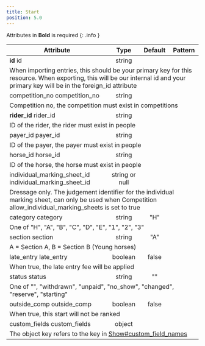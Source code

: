 ```yaml
---
title: Start
position: 5.0
---
```

Attributes in **Bold** is required
{: .info }
<table>
<thead>
<th>Attribute</th>
<th style="text-align: center">Type</th>
<th style="text-align: center">Default</th>
<th style="text-align: center">Pattern</th>
</thead>
<tbody>
<tr>
<td id="start_id">
<strong>id</strong>
<span class="searchable">id</span></td>
<td style="text-align: center">string</td>
<td style="text-align: center"></td>
<td></td>
</tr>
<tr>
<td colspan="5">When importing entries, this should be your primary key for this resource. When exporting, this will be our internal id and your primary key will be in the foreign_id attribute</td>
</tr>
<tr>
<td id="start_competition_no">
competition_<wbr>no
<span class="searchable">competition_no</span></td>
<td style="text-align: center">string</td>
<td style="text-align: center"></td>
<td></td>
</tr>
<tr>
<td colspan="5">Competition no, the competition must exist in competitions</td>
</tr>
<tr>
<td id="start_rider_id">
<strong>rider_<wbr>id</strong>
<span class="searchable">rider_id</span></td>
<td style="text-align: center">string</td>
<td style="text-align: center"></td>
<td></td>
</tr>
<tr>
<td colspan="5">ID of the rider, the rider must exist in people</td>
</tr>
<tr>
<td id="start_payer_id">
payer_<wbr>id
<span class="searchable">payer_id</span></td>
<td style="text-align: center">string</td>
<td style="text-align: center"></td>
<td></td>
</tr>
<tr>
<td colspan="5">ID of the payer, the payer must exist in people</td>
</tr>
<tr>
<td id="start_horse_id">
horse_<wbr>id
<span class="searchable">horse_id</span></td>
<td style="text-align: center">string</td>
<td style="text-align: center"></td>
<td></td>
</tr>
<tr>
<td colspan="5">ID of the horse, the horse must exist in people</td>
</tr>
<tr>
<td id="start_individual_marking_sheet_id">
individual_<wbr>marking_<wbr>sheet_<wbr>id
<span class="searchable">individual_marking_sheet_id</span></td>
<td style="text-align: center">string or null</td>
<td style="text-align: center"></td>
<td></td>
</tr>
<tr>
<td colspan="5">Dressage only. The judgement identifier for the individual marking sheet, can only be used when Competition allow_individual_marking_sheets is set to true</td>
</tr>
<tr>
<td id="start_category">
category
<span class="searchable">category</span></td>
<td style="text-align: center">string</td>
<td style="text-align: center">"H"</td>
<td></td>
</tr>
<tr>
<td colspan="5">One of "H", "A", "B", "C", "D", "E", "1", "2", "3"</td>
</tr>
<tr>
<td id="start_section">
section
<span class="searchable">section</span></td>
<td style="text-align: center">string</td>
<td style="text-align: center">"A"</td>
<td></td>
</tr>
<tr>
<td colspan="5">A = Section A, B = Section B (Young horses)</td>
</tr>
<tr>
<td id="start_late_entry">
late_<wbr>entry
<span class="searchable">late_entry</span></td>
<td style="text-align: center">boolean</td>
<td style="text-align: center">false</td>
<td></td>
</tr>
<tr>
<td colspan="5">When true, the late entry fee will be applied</td>
</tr>
<tr>
<td id="start_status">
status
<span class="searchable">status</span></td>
<td style="text-align: center">string</td>
<td style="text-align: center">""</td>
<td></td>
</tr>
<tr>
<td colspan="5">One of "", "withdrawn", "unpaid", "no_show", "changed", "reserve", "starting"</td>
</tr>
<tr>
<td id="start_outside_comp">
outside_<wbr>comp
<span class="searchable">outside_comp</span></td>
<td style="text-align: center">boolean</td>
<td style="text-align: center">false</td>
<td></td>
</tr>
<tr>
<td colspan="5">When true, this start will not be ranked</td>
</tr>
<tr>
<td id="start_custom_fields">
custom_<wbr>fields
<span class="searchable">custom_fields</span></td>
<td style="text-align: center">object</td>
<td style="text-align: center"></td>
<td></td>
</tr>
<tr>
<td colspan="5">The object key refers to the key in <a href="#show_custom_field_names">Show#custom_field_names</a></td>
</tr>
</tbody>
</table>